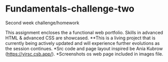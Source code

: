 # Fundamentals-challenge-two
Second week challenge/homework 

This assignment encloses the a functional web portfolio. 
Skills in advanced HTML & advanced CSS are showcased.
**This is a living project that is currently being actively updated and will
experience further evolutions as the session continues.
*Src code and page layout inspired be Ania Kubrow (https://yjrsc.csb.app/).
*Screenshots os web page included in images file.

